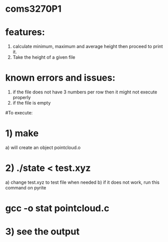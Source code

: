 # coms3270P1

# features:

1. calculate minimum, maximum and average height then proceed to print it.
2. Take the height of a given file

# known errors and issues:

1. if the file does not have 3 numbers per row then it might not execute properly
2. if the file is empty

#To execute:

# 1) make

a) will create an object pointcloud.o

# 2) ./state < test.xyz

a) change test.xyz to test file when needed
b) if it does not work, run this command on pyrite

# gcc -o stat pointcloud.c

# 3) see the output
